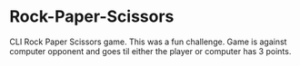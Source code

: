 # Rock-Paper-Scissors
CLI Rock Paper Scissors game. This was a fun challenge. Game is against computer opponent and goes til either the player or computer has 3 points.
